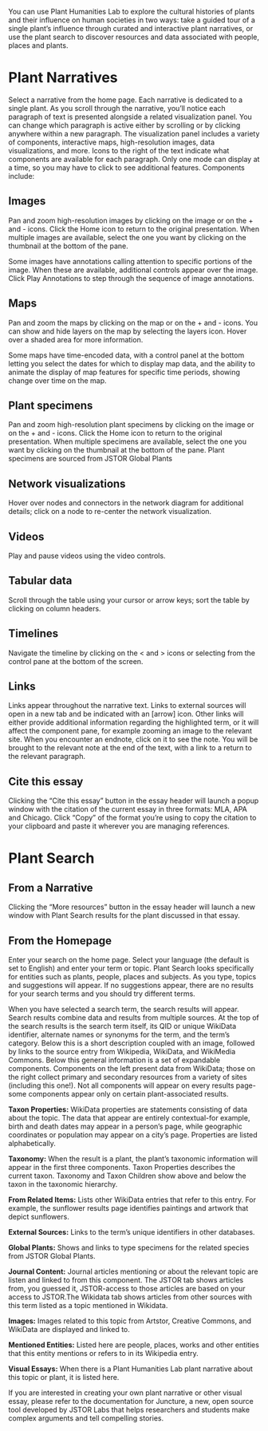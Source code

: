<param ve-config
	   title="How to Use this Site"
	   layout="vtl">

You can use Plant Humanities Lab to explore the cultural histories of plants and their influence on human societies in two ways: take a guided tour of a single plant’s influence through curated and interactive plant narratives, or use the plant search to discover resources and data associated with people, places and plants.
<param ve-image fit="contain" url="home_page.jpg">

# Plant Narratives
Select a narrative from the home page. Each narrative is dedicated to a single plant. As you scroll through the narrative, you’ll notice each paragraph of text is presented alongside a related visualization panel. You can change which paragraph is active either by scrolling or by clicking anywhere within a new paragraph.
The visualization panel includes a variety of components, interactive maps, high-resolution images, data visualizations, and more. Icons to the right of the text indicate what components are available for each paragraph. Only one mode can display at a time, so you may have to click to see additional features. Components include:
<param ve-graphic url="Essays.gif">

## Images
Pan and zoom high-resolution images by clicking on the image or on the + and - icons. Click the Home icon to return to the original presentation. When multiple images are available, select the one you want by clicking on the thumbnail at the bottom of the pane.  
<param ve-image region="-130,635,2618,2319" manifest="https://iiif-v2.visual-essays.app/manifest/40346d8a1544f191ac8ccd648d5309bc1f62241fba9916756559e436eec72704">
<param ve-image fit="contain" manifest="https://iiif-v2.visual-essays.app/manifest/06d9b34e47e99a7440322bb7cd24b0b35519ca9eb9744c213819cc2bd3d664e5">
<param ve-image region="804,69,1529,1313" title="Rayed figure in a litter carried by anthropomorphic warriors. Drawing reproduces iconography on the body of a ceramic vessel held by the Ethnologisches Museum Berlin. To the left of the figure in the dais are anthropomorphic fox, feline, maize or corn plant known as the Botanical Frog." manifest="https://iiif.lib.harvard.edu/manifests/ids:457658938" attribution="Donna McClelland, December 4, 1989, Harvard University, Dumbarton Oaks Research Library.">

Some images have annotations calling attention to specific portions of the image. When these are available, additional controls appear over the image. Click Play Annotations to step through the sequence of image annotations.  
<param ve-image
	title="Ming herbal (painting): Chinese herbaceous peony"
	url="https://upload.wikimedia.org/wikipedia/commons/2/2e/Ming_herbal_%28painting%29%3B_Chinese_herbaceous_peony_Wellcome_L0039426.jpg">
	
## Maps 
Pan and zoom the maps by clicking on the map or on the + and - icons. You can show and hide layers on the map by selecting the layers icon. Hover over a shaded area for more information.
<param ve-map title="Origins of Banana" center="3.979260, 129.067833" basemap="Esri_WorldPhysical" zoom="4" stroke-width="0">
<param ve-map-layer geojson active url="https://jstor-labs.github.io/plant-humanities/geojson/banana_distribution.json">

Some maps have time-encoded data, with a control panel at the bottom letting you select the dates for which to display map data, and the ability to animate the display of map features for specific time periods, showing change over time on the map.
<param ve-map
	title="Occurence of boxwood blight in America, 2010–2018."
	center="39.812733, -97.042653"
	zoom="4"
	time-dimension
	time-interval="2009/2018"
	duration="P10000Y"
	max-zoom="4"
	date-format="YYYY"
	fps="0.5"
	fill="red"
	auto-play="true">
<param ve-map-layer
	url="us-states.json">

## Plant specimens
Pan and zoom high-resolution plant specimens by clicking on the image or on the + and - icons.  Click the Home icon to return to the original presentation.  When multiple specimens are available, select the one you want by clicking on the thumbnail at the bottom of the pane.  Plant specimens are sourced from JSTOR Global Plants
<param ve-image manifest="https://iiif-v2.visual-essays.app/manifest/7abe92680267a8d60322bf353cbc5b915f2a372fbe7feaa4ecb4e0d5ecfb1326">
<param ve-image manifest="https://iiif-v2.visual-essays.app/manifest/f93acafc668f8bd6d6e33e405ee35309adebd17f166b17c12b176602ce525d8d">
<param ve-image manifest="https://iiif-v2.visual-essays.app/manifest/87622b8792fafd1cdb17ab278dbfba4b8f8ae21017b4334c3b781315229196d3">
<param ve-image manifest="https://iiif-v2.visual-essays.app/manifest/34d415c157409b461ad72b50cdee1bfbe463e3340a9846cd1ece87f10edace52">
<param ve-image manifest="https://iiif-v2.visual-essays.app/manifest/bbf1d2e99ed1e8769fcd0f81f88fc3b8ae3c88594d46d25fa6e87dc583a3c490">

## Network visualizations
Hover over nodes and connectors in the network diagram for additional details; click on a node to re-center the network visualization.
<param ve-d3plus-ring-network 
       url="https://raw.githubusercontent.com/JSTOR-Labs/plant-humanities/develop/data/heliconia_network_relationship_v2.tsv" center="Heliconia imbricata">

## Videos
Play and pause videos using the video controls.
<param ve-video
	vid="cmpd58kMl2s"
	title="Mythbusters Cinnamon Challenge.">

## Tabular data
Scroll through the table using your cursor or arrow keys; sort the table by clicking on column headers.
<param ve-tabulator url="https://raw.githubusercontent.com/JSTOR-Labs/plant-humanities/develop/data/Emmenagogic_Herbs.tsv">

## Timelines
Navigate the timeline by clicking on the < and > icons or selecting from the control pane at the bottom of the screen.
<param ve-knightlab-timeline source="1mlXQQ3VKfeYznV2VktShOQd2-7aH5p52_n20LQ1U0uE" timenav-position="bottom" hash-bookmark="false" initial-zoom="1" height="800">

## Links
Links appear throughout the narrative text. Links to external sources will open in a new tab and be indicated with an [arrow] icon. Other links will either provide additional information regarding the highlighted term, or it will affect the component pane, for example zooming an image to the relevant site. When you encounter an endnote, click on it to see the note. You will be brought to the relevant note at the end of the text, with a link to a return to the relevant paragraph. 
<param ve-graphic url="Links.gif">

## Cite this essay
Clicking the “Cite this essay” button in the essay header will launch a popup window with the citation of the current essay in three formats: MLA, APA and Chicago. Click “Copy” of the format you’re using to copy the citation to your clipboard and paste it wherever you are managing references.  
<param ve-image url="cite_this.jpg">

# Plant Search

## From a Narrative
Clicking the “More resources” button in the essay header will launch a new window with Plant Search results for the plant discussed in that essay.
<param ve-image fit="contain" url="more_resources.jpg">

## From the Homepage
Enter your search on the home page. Select your language (the default is set to English) and enter your term or topic. Plant Search looks specifically for entities such as plants, people, places and subjects. As you type, topics and suggestions will appear. If no suggestions appear, there are no results for your search terms and you should try different terms.
<param ve-image fit="contain" url="search_from_home.jpg">

When you have selected a search term, the search results will appear. Search results combine data and results from multiple sources. At the top of the search results is the search term itself, its QID or unique WikiData identifier, alternate names or synonyms for the term, and the term’s category. Below this is a short description coupled with an image, followed by links to the source entry from Wikipedia, WikiData, and WikiMedia Commons. Below this general information is a set of expandable components. Components on the left present data from WikiData; those on the right collect primary and secondary resources from a variety of sites (including this one!). Not all components will appear on every results page-some components appear only on certain plant-associated results.
<param ve-image fit="contain" url="search_home.jpg">

**Taxon Properties:** WikiData properties are statements consisting of data about the topic. The data that appear are entirely contextual-for example, birth and death dates may appear in a person’s page, while geographic coordinates or population may appear on a city’s page. Properties are listed alphabetically.  
<param ve-image fit="contain" url="search_3.jpg">

**Taxonomy:** When the result is a plant, the plant’s taxonomic information will appear in the first three components.  Taxon Properties describes the current taxon. Taxonomy and Taxon Children show above and below the taxon in the taxonomic hierarchy. 
<param ve-image fit="contain" url="search_4.jpg">

**From Related Items:** Lists other WikiData entries that refer to this entry. For example, the sunflower results page identifies paintings and artwork that depict sunflowers.
<param ve-image fit="contain" url="search_6.jpg">

**External Sources:** Links to the term’s unique identifiers in other databases.
<param ve-image fit="contain" url="search_7.jpg">

**Global Plants:** Shows and links to type specimens for the related species from JSTOR Global Plants.
<param ve-image fit="contain" url="search_8.jpg">

**Journal Content:** Journal articles mentioning or about the relevant topic are listen and linked to from this component. The JSTOR tab shows articles from, you guessed it, JSTOR-access to those articles are based on your access to JSTOR.The Wikidata tab shows articles from other sources with this term listed as a topic mentioned in Wikidata.
<param ve-image fit="contain" url="search_9.jpg">

**Images:** Images related to this topic from Artstor, Creative Commons, and WikiData are displayed and linked to.
<param ve-image fit="contain" url="search_10.jpg">

**Mentioned Entities:** Listed here are people, places, works and other entities that this entity mentions or refers to in its Wikipedia entry.
<param ve-image fit="contain" url="search_11.jpg">

**Visual Essays:** When there is a Plant Humanities Lab plant narrative about this topic or plant, it is listed here.
<param ve-image fit="contain" url="sunflowerwiki.jpg">

If you are interested in creating your own plant narrative or other visual essay, please refer to the documentation for Juncture, a new, open source tool developed by JSTOR Labs that helps researchers and students make complex arguments and tell compelling stories.
<param ve-image fit="contain" url="juncture.jpg">

